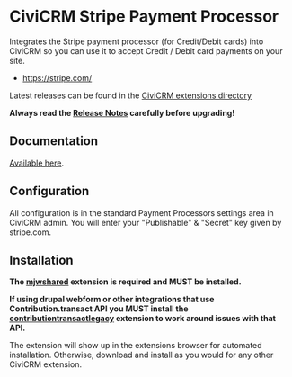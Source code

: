 # CiviCRM Stripe Payment Processor

Integrates the Stripe payment processor (for Credit/Debit cards) into CiviCRM so you can use it to accept Credit / Debit card payments on your site.

* https://stripe.com/

Latest releases can be found in the [CiviCRM extensions directory](https://civicrm.org/extensions/stripe-payment-processor)

**Always read the [Release Notes](https://docs.civicrm.org/stripe/en/latest/releasenotes/) carefully before upgrading!**

## Documentation

[Available here](https://docs.civicrm.org/stripe/en/latest).

## Configuration
All configuration is in the standard Payment Processors settings area in CiviCRM admin.
You will enter your "Publishable" & "Secret" key given by stripe.com.

## Installation
**The [mjwshared](https://lab.civicrm.org/extensions/mjwshared) extension is required and MUST be installed.**

**If using drupal webform or other integrations that use Contribution.transact API you MUST install the [contributiontransactlegacy](https://github.com/mjwconsult/civicrm-contributiontransactlegacy) extension to work around issues with that API.**

The extension will show up in the extensions browser for automated installation.
Otherwise, download and install as you would for any other CiviCRM extension.
